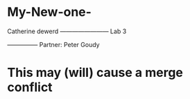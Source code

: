 My-New-one-
===========
Catherine dewerd
————————
Lab 3 

—————
Partner: Peter Goudy 

This may (will) cause a merge conflict
=======